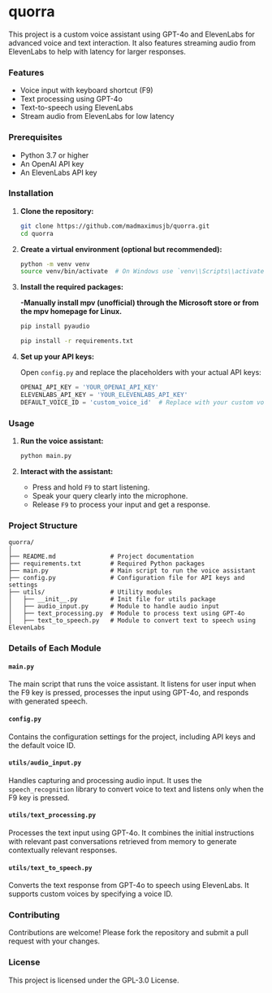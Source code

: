 # quorra

This project is a custom voice assistant using GPT-4o and ElevenLabs for advanced voice and text interaction. It also features streaming audio from ElevenLabs to help with latency for larger responses.

### Features

- Voice input with keyboard shortcut (F9)
- Text processing using GPT-4o
- Text-to-speech using ElevenLabs
- Stream audio from ElevenLabs for low latency

### Prerequisites

- Python 3.7 or higher
- An OpenAI API key
- An ElevenLabs API key

### Installation

1. **Clone the repository:**

    ```bash
    git clone https://github.com/madmaximusjb/quorra.git
    cd quorra
    ```

2. **Create a virtual environment (optional but recommended):**

    ```bash
    python -m venv venv
    source venv/bin/activate  # On Windows use `venv\\Scripts\\activate`
    ```

3. **Install the required packages:**

    **-Manually install mpv (unofficial) through the Microsoft store or from the mpv homepage for Linux.**

    ```bash
    pip install pyaudio
    ```

    ```bash
    pip install -r requirements.txt
    ```

5. **Set up your API keys:**

    Open `config.py` and replace the placeholders with your actual API keys:

    ```python
    OPENAI_API_KEY = 'YOUR_OPENAI_API_KEY'
    ELEVENLABS_API_KEY = 'YOUR_ELEVENLABS_API_KEY'
    DEFAULT_VOICE_ID = 'custom_voice_id'  # Replace with your custom voice ID
    ```

### Usage

1. **Run the voice assistant:**

    ```bash
    python main.py
    ```

2. **Interact with the assistant:**

    - Press and hold `F9` to start listening.
    - Speak your query clearly into the microphone.
    - Release `F9` to process your input and get a response.

### Project Structure

```
quorra/
│
├── README.md               # Project documentation
├── requirements.txt        # Required Python packages
├── main.py                 # Main script to run the voice assistant
├── config.py               # Configuration file for API keys and settings
├── utils/                  # Utility modules
│   ├── __init__.py         # Init file for utils package
│   ├── audio_input.py      # Module to handle audio input
│   ├── text_processing.py  # Module to process text using GPT-4o
│   ├── text_to_speech.py   # Module to convert text to speech using ElevenLabs
```

### Details of Each Module

#### `main.py`

The main script that runs the voice assistant. It listens for user input when the F9 key is pressed, processes the input using GPT-4o, and responds with generated speech.

#### `config.py`

Contains the configuration settings for the project, including API keys and the default voice ID.

#### `utils/audio_input.py`

Handles capturing and processing audio input. It uses the `speech_recognition` library to convert voice to text and listens only when the F9 key is pressed.

#### `utils/text_processing.py`

Processes the text input using GPT-4o. It combines the initial instructions with relevant past conversations retrieved from memory to generate contextually relevant responses.

#### `utils/text_to_speech.py`

Converts the text response from GPT-4o to speech using ElevenLabs. It supports custom voices by specifying a voice ID.

### Contributing

Contributions are welcome! Please fork the repository and submit a pull request with your changes.

### License

This project is licensed under the GPL-3.0 License.

